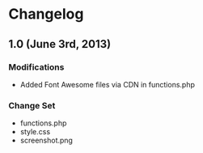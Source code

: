 # Changelog

## 1.0 (June 3rd, 2013)

### Modifications

* Added Font Awesome files via CDN in functions.php

### Change Set

* functions.php
* style.css
* screenshot.png